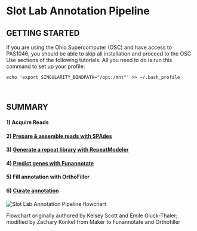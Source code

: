 # Slot Lab Annotation Pipeline
## GETTING STARTED
If you are using the Ohio Supercomputer (OSC) and have access to PAS1046, you should be able to skip all installation and proceed to the OSC Use sections of the following tutorials. All you need to do is run this command to set up your profile:
```
echo 'export SINGULARITY_BINDPATH="/opt:/mnt"' >> ~/.bash_profile
```

<br />

## SUMMARY
#### 1) Acquire Reads
#### 2) [Prepare & assemble reads with SPAdes](https://gitlab.com/xonq/tutorials/-/blob/master/assembly.md)
#### 3) [Generate a repeat library with RepeatModeler](https://gitlab.com/xonq/tutorials/-/blob/master/repeatmodeler.md)
#### 4) [Predict genes with Funannotate](https://gitlab.com/xonq/tutorials/-/blob/master/funannotate.md)
#### 5) Fill annotation with OrthoFiller
#### 6) [Curate annotation](https://gitlab.com/xonq/turotials/-/blob/master/annotationCuration.md)

![Slot Lab Annotation Pipeline flowchart](https://gitlab.com/xonq/tutorials/-/raw/master/image/annotationPipeline.png "Flowchart")

Flowchart originally authored by Kelsey Scott and Emile Gluck-Thaler; modified by Zachary Konkel from Maker to Funannotate and Orthofiller
